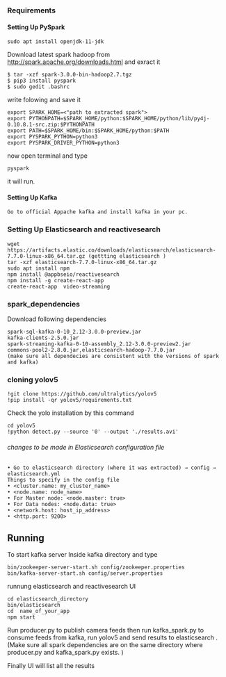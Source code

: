 
### Requirements

 #### Setting Up PySpark
    sudo apt install openjdk-11-jdk 
 Download latest spark hadoop from http://spark.apache.org/downloads.html and exract it 
 
    $ tar -xzf spark-3.0.0-bin-hadoop2.7.tgz
    $ pip3 install pyspark
    $ sudo gedit .bashrc
write folowing and save it 

    export SPARK_HOME=<"path to extracted spark">
    export PYTHONPATH=$SPARK_HOME/python:$SPARK_HOME/python/lib/py4j-0.10.8.1-src.zip:$PYTHONPATH
    export PATH=$SPARK_HOME/bin:$SPARK_HOME/python:$PATH
    export PYSPARK_PYTHON=python3
    export PYSPARK_DRIVER_PYTHON=python3
now open terminal and type

    pyspark 
it will run.


 #### Setting Up Kafka
    Go to official Appache kafka and install kafka in your pc.
   
 ### Setting Up Elasticsearch and reactivesearch
 
    wget https://artifacts.elastic.co/downloads/elasticsearch/elasticsearch-7.7.0-linux-x86_64.tar.gz (gettting elasticsearch )
    tar -xzf elasticsearch-7.7.0-linux-x86_64.tar.gz 
    sudo apt install npm 
    npm install @appbseio/reactivesearch 
    npm install -g create-react-app 
    create-react-app  video-streaming
    
### spark_dependencies

Download following dependencies

    spark-sql-kafka-0-10_2.12-3.0.0-preview.jar
    kafka-clients-2.5.0.jar
    spark-streaming-kafka-0-10-assembly_2.12-3.0.0-preview2.jar
    commons-pool2-2.8.0.jar,elasticsearch-hadoop-7.7.0.jar
    (make sure all dependecies are consistent with the versions of spark and kafka)

### cloning yolov5

    !git clone https://github.com/ultralytics/yolov5 
    !pip install -qr yolov5/requirements.txt  
Check the yolo installation by this command

    cd yolov5
    !python detect.py --source '0' --output './results.avi'
    
    
###### changes to be made in Elasticsearch configuration file 
    • Go to elasticsearch directory (where it was extracted) → config → elasticsearch.yml
    Things to specify in the config file
    • <cluster.name: my_cluster_name>
    • <node.name: node_name>
    • For Master node: <node.master: true>
    • For Data nodes: <node.data: true>
    • <network.host: host_ip_address>
    • <http.port: 9200>
    
## Running
To start kafka server
Inside kafka directory and type 
 
    bin/zookeeper-server-start.sh config/zookeeper.properties
    bin/kafka-server-start.sh config/server.properties
    
runnung elasticsearch and reactivesearch UI

    cd elasticsearch_directory
    bin/elasticsearch 
    cd  name_of_your_app 
    npm start
Run producer.py to publish camera feeds then run kafka_spark.py to consume feeds from kafka, run yolov5 and send results to elasticsearch .(Make sure all spark dependencies are on the same directory where producer.py and kafka_spark.py exists. )

Finally UI will list all the results
